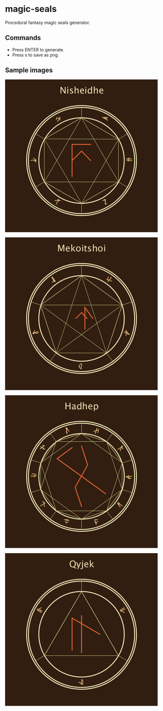 # magic-seals
Procedural fantasy magic seals generator.
## Commands
- Press ENTER to generate.
- Press s to save as png.
## Sample images
![](images/rune1.png)

![](images/rune2.png)

![](images/rune3.png)

![](images/rune4.png)
